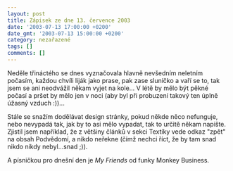 ```yaml
---
layout: post
title: Zápisek ze dne 13. července 2003
date: '2003-07-13 17:00:00 +0200'
date_gmt: '2003-07-13 15:00:00 +0200'
category: nezařazené
tags: []
comments: []
---
```

<p>Neděle třináctého se dnes vyznačovala hlavně nevšedním neletním počasím,  každou chvíli liják jako prase, pak zase sluníčko a vaří se to, tak jsem se ani  neodvážil někam vyjet na kole... V létě by mělo být pěkné počasí a <span  class="oranz">pršet by mělo jen v noci</span> (aby byl při probuzení takový ten  úplně úžasný vzduch :))...</p>
<p>Stále se snažím dodělávat design stránky, pokud někde něco nefunguje, nebo  nevypadá tak, jak by to asi mělo vypadat, tak to určitě někam napište. Zjistil jsem  například, že z většiny článků v sekci Textíky vede odkaz &quot;zpět&quot; na  obsah Podvědomí, a nikdo neřekne (čímž nechci říct, že by tam snad nikdo nikdy  nebyl...snad ;)).</p>
<p>A písničkou pro dnešní den je <i title="tady býval odkaz na soubor 'my_friends.htm'">My Friends</i> od  funky Monkey Business.</p>
